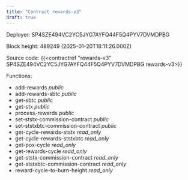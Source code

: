 ```yaml
---
title: "Contract rewards-v3"
draft: true
---
```

Deployer: SP4SZE494VC2YC5JYG7AYFQ44F5Q4PYV7DVMDPBG


 



Block height: 489249 (2025-01-20T18:11:26.000Z)

Source code: {{<contractref "rewards-v3" SP4SZE494VC2YC5JYG7AYFQ44F5Q4PYV7DVMDPBG rewards-v3>}}

Functions:

* add-rewards _public_
* add-rewards-sbtc _public_
* get-sbtc _public_
* get-stx _public_
* process-rewards _public_
* set-ststx-commission-contract _public_
* set-ststxbtc-commission-contract _public_
* get-cycle-rewards-ststx _read_only_
* get-cycle-rewards-ststxbtc _read_only_
* get-pox-cycle _read_only_
* get-rewards-cycle _read_only_
* get-ststx-commission-contract _read_only_
* get-ststxbtc-commission-contract _read_only_
* reward-cycle-to-burn-height _read_only_
